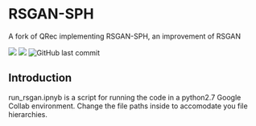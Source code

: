 # RSGAN-SPH
A fork of QRec implementing RSGAN-SPH, an improvement of RSGAN

<p float="left"><img src="https://img.shields.io/badge/python-v2.7.8-red"> <img src="https://img.shields.io/badge/tensorflow-v1.14+-blue"> <img alt="GitHub last commit" src="https://img.shields.io/github/last-commit/Coder-Yu/QRec"></p>
<h2>Introduction</h2>

run_rsgan.ipnyb is a script for running the code in a python2.7 Google Collab environment. Change the file paths inside to accomodate you file hierarchies.
